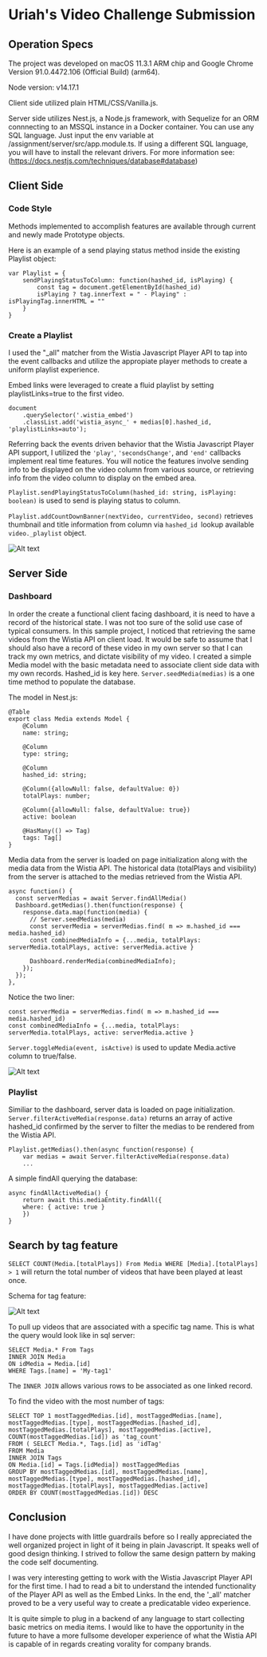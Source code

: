 # Uriah's Video Challenge Submission

## Operation Specs 

The project was developed on macOS 11.3.1 ARM chip and Google Chrome Version 91.0.4472.106 (Official Build) (arm64). 

Node version: v14.17.1

Client side utilized plain HTML/CSS/Vanilla.js. 

Server side utilizes Nest.js, a Node.js framework, with Sequelize for an ORM connnecting to an MSSQL instance in a Docker container. You can use any SQL language. Just input the env variable at /assignment/server/src/app.module.ts. If using a different SQL language, you will have to install the relevant drivers. For more information see: (https://docs.nestjs.com/techniques/database#database)

## Client Side 

### Code Style 

Methods implemented to accomplish features are available through current and newly made Prototype objects. 

Here is an example of a send playing status method inside the existing Playlist object:

    var Playlist = {
        sendPlayingStatusToColumn: function(hashed_id, isPlaying) {
            const tag = document.getElementById(hashed_id)
            isPlaying ? tag.innerText = " - Playing" : isPlayingTag.innerHTML = ""
        }
    }

### Create a Playlist

I used the "_all" matcher from the Wistia Javascript Player API to tap into the event callbacks and utilize the appropiate player methods to create a uniform playlist experience. 

Embed links were leveraged to create a fluid playlist by setting playlistLinks=true to the first video.

    document
        .querySelector('.wistia_embed')
        .classList.add('wistia_async_' + medias[0].hashed_id, 'playlistLinks=auto');

Referring back the events driven behavior that the Wistia Javascript Player API support, I utilized the `'play'`, `'secondsChange'`, and `'end'` callbacks implement real time features. You will notice the features involve sending info to be displayed on the video column from various source, or retrieving info from the video column to display on the embed area. 

`Playlist.sendPlayingStatusToColumn(hashed_id: string, isPlaying: boolean)` is used to send is playing status to column. 

`Playlist.addCountDownBanner(nextVideo, currentVideo, second)` retrieves thumbnail and title information from column via `hashed_id `lookup available `video._playlist` object. 

![Alt text](assignment/images/countdown.png "Countdown")


## Server Side

### Dashboard 

In order the create a functional client facing dashboard, it is need to have a record of the historical state. I was not too sure of the solid use case of typical consumers. In this sample project, I noticed that retrieving the same videos from the Wistia API on client load. It would be safe to assume that I should also have a record of these video in my own server so that I can track my own metrics, and dictate visibility of my video. I created a simple Media model with the basic metadata need to associate client side data with my own records. Hashed_id is key here. `Server.seedMedia(medias)` is a one time method to populate the database. 


The model in Nest.js: 

    @Table
    export class Media extends Model {
        @Column
        name: string;

        @Column
        type: string;

        @Column
        hashed_id: string;

        @Column({allowNull: false, defaultValue: 0})
        totalPlays: number; 

        @Column({allowNull: false, defaultValue: true})
        active: boolean 

        @HasMany(() => Tag)
        tags: Tag[]
    }

Media data from the server is loaded on page initialization along with the media data from the Wistia API. The historical data (totalPlays and visibility) from the server is attached to the medias retrieved from the Wistia API. 

    async function() {
      const serverMedias = await Server.findAllMedia()
      Dashboard.getMedias().then(function(response) {
        response.data.map(function(media) {
          // Server.seedMedias(media)
          const serverMedia = serverMedias.find( m => m.hashed_id === media.hashed_id)
          const combinedMediaInfo = {...media, totalPlays: serverMedia.totalPlays, active: serverMedia.active }
      
          Dashboard.renderMedia(combinedMediaInfo);
        });
      });
    },

Notice the two liner: 

    const serverMedia = serverMedias.find( m => m.hashed_id === media.hashed_id)
    const combinedMediaInfo = {...media, totalPlays: serverMedia.totalPlays, active: serverMedia.active }

`Server.toggleMedia(event, isActive)` is used to update Media.active column to true/false. 

![Alt text](assignment/images/dashboard.png "Dashboard")


### Playlist 

Similiar to the dashboard, server data is loaded on page initialization. `Server.filterActiveMedia(response.data)` returns an array of active hashed_id confirmed by the server to filter the medias to be rendered from the Wistia API. 

    Playlist.getMedias().then(async function(response) {
        var medias = await Server.filterActiveMedia(response.data)
        ...

A simple findAll querying the database: 

    async findAllActiveMedia() {
        return await this.mediaEntity.findAll({
        where: { active: true }
        })
    }

## Search by tag feature 

`SELECT COUNT(Media.[totalPlays]) From Media WHERE [Media].[totalPlays] > 1` will return the total number of videos that have been played at least once. 

Schema for tag feature:

![Alt text](assignment/images/ERD.jpeg "ERD")

To pull up videos that are associated with a specific tag name. This is what the query would look like in sql server: 

    SELECT Media.* From Tags 
    INNER JOIN Media 
    ON idMedia = Media.[id] 
    WHERE Tags.[name] = 'My-tag1'

The `INNER JOIN` allows various rows to be associated as one linked record. 

To find the video with the most number of tags: 

    SELECT TOP 1 mostTaggedMedias.[id], mostTaggedMedias.[name], mostTaggedMedias.[type], mostTaggedMedias.[hashed_id], mostTaggedMedias.[totalPlays], mostTaggedMedias.[active], COUNT(mostTaggedMedias.[id]) as 'tag_count'
    FROM ( SELECT Media.*, Tags.[id] as 'idTag'
    FROM Media 
    INNER JOIN Tags 
    ON Media.[id] = Tags.[idMedia]) mostTaggedMedias
    GROUP BY mostTaggedMedias.[id], mostTaggedMedias.[name], mostTaggedMedias.[type], mostTaggedMedias.[hashed_id], mostTaggedMedias.[totalPlays], mostTaggedMedias.[active]
    ORDER BY COUNT(mostTaggedMedias.[id]) DESC

## Conclusion 

I have done projects with little guardrails before so I really appreciated the well organized project in light of it being in plain Javascript. It speaks well of good design thinking. I strived to follow the same design pattern by making the code self documenting. 

I was very interesting getting to work with the Wistia Javascript Player API for the first time. I had to read a bit to understand the intended functionality of the Player API as well as the Embed Links. In the end, the '_all' matcher proved to be a very useful way to create a predicatable video experience. 

It is quite simple to plug in a backend of any language to start collecting basic metrics on media items. I would like to have the opportunity in the future to have a more fullsome developer experience of what the Wistia API is capable of in regards creating vorality for company brands. 









